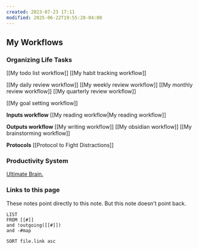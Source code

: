 ```yaml
---
created: 2023-07-23 17:11
modified: 2025-06-22T19:55:20-04:00
---
```

## My Workflows

### Organizing Life Tasks


[[My todo list workflow]]
[[My habit tracking workflow]]

[[My daily review workflow]]
[[My weekly review workflow]]
[[My monthly review workflow]]
[[My quarterly review workflow]]

[[My goal setting workflow]]

**Inputs workflow**
[[My reading workflow|My reading workflow]]


**Outputs workflow**
[[My writing workflow]]
[[My obsidian workflow]]
[[My brainstorming workflow]]

**Protocols**
[[Protocol to Fight Distractions]]
### Productivity System
[Ultimate Brain.](https://thomasfrank.notion.site/Ultimate-Brain-Creator-s-Companion-Hub-536903bad2f44dfab9eb87f2bf459d5a)


### Links to this page
These notes point directly to this note. But this note doesn't point back.
```dataview
LIST
FROM [[#]]
and !outgoing([[#]])
and -#map

SORT file.link asc
```
